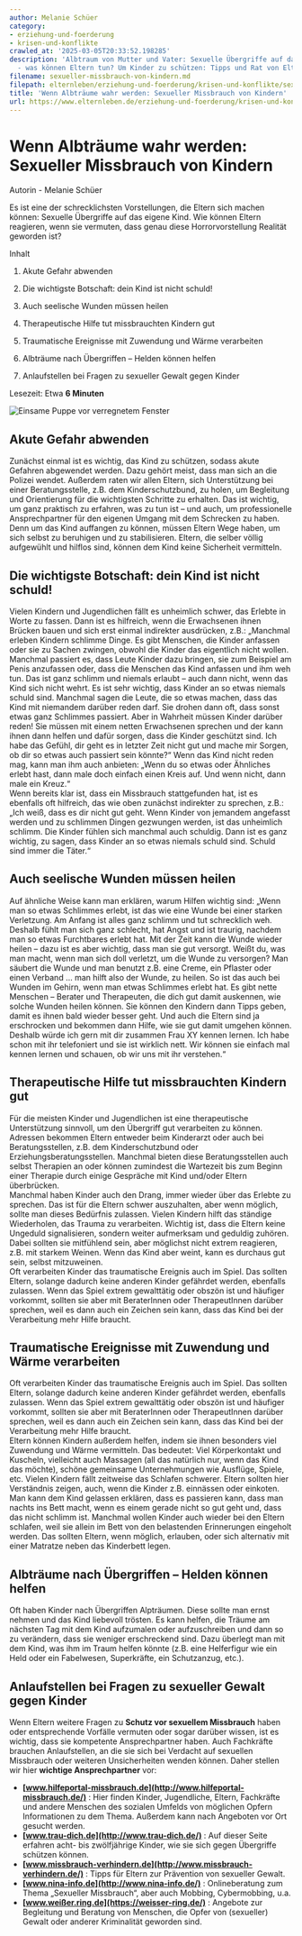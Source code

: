 ```yaml
---
author: Melanie Schüer
category:
- erziehung-und-foerderung
- krisen-und-konflikte
crawled_at: '2025-03-05T20:33:52.198285'
description: 'Albtraum von Mutter und Vater: Sexuelle Übergriffe auf das eigene Kind
  - was können Eltern tun? Um Kinder zu schützen: Tipps und Rat von ElternLeben.de'
filename: sexueller-missbrauch-von-kindern.md
filepath: elternleben/erziehung-und-foerderung/krisen-und-konflikte/sexueller-missbrauch-von-kindern.md
title: 'Wenn Albträume wahr werden: Sexueller Missbrauch von Kindern'
url: https://www.elternleben.de/erziehung-und-foerderung/krisen-und-konflikte/sexueller-missbrauch-von-kindern/
---
```


#  Wenn Albträume wahr werden: Sexueller Missbrauch von Kindern

Autorin - Melanie Schüer

Es ist eine der schrecklichsten Vorstellungen, die Eltern sich machen können:
Sexuelle Übergriffe auf das eigene Kind. Wie können Eltern reagieren, wenn sie
vermuten, dass genau diese Horrorvorstellung Realität geworden ist?

Inhalt

1. Akute Gefahr abwenden

2. Die wichtigste Botschaft: dein Kind ist nicht schuld!

3. Auch seelische Wunden müssen heilen

4. Therapeutische Hilfe tut missbrauchten Kindern gut

5. Traumatische Ereignisse mit Zuwendung und Wärme verarbeiten

6. Albträume nach Übergriffen – Helden können helfen

7. Anlaufstellen bei Fragen zu sexueller Gewalt gegen Kinder

Lesezeit: Etwa **6 Minuten**

![Einsame Puppe vor verregnetem
Fenster](/fileadmin/_processed_/a/f/csm_Artikel_Wenn_Albtra__ume_wahr_werden_sexueller_Missbrauch_gegen_Kinder_150d6a8c40.jpg)

##  Akute Gefahr abwenden

Zunächst einmal ist es wichtig, das Kind zu schützen, sodass akute Gefahren
abgewendet werden. Dazu gehört meist, dass man sich an die Polizei wendet.
Außerdem raten wir allen Eltern, sich Unterstützung bei einer Beratungsstelle,
z.B. dem Kinderschutzbund, zu holen, um Begleitung und Orientierung für die
wichtigsten Schritte zu erhalten. Das ist wichtig, um ganz praktisch zu
erfahren, was zu tun ist – und auch, um professionelle Ansprechpartner für den
eigenen Umgang mit dem Schrecken zu haben. Denn um das Kind auffangen zu
können, müssen Eltern Wege haben, um sich selbst zu beruhigen und zu
stabilisieren. Eltern, die selber völlig aufgewühlt und hilflos sind, können
dem Kind keine Sicherheit vermitteln.

##  Die wichtigste Botschaft: dein Kind ist nicht schuld!

Vielen Kindern und Jugendlichen fällt es unheimlich schwer, das Erlebte in
Worte zu fassen. Dann ist es hilfreich, wenn die Erwachsenen ihnen Brücken
bauen und sich erst einmal indirekter ausdrücken, z.B.: „Manchmal erleben
Kindern schlimme Dinge. Es gibt Menschen, die Kinder anfassen oder sie zu
Sachen zwingen, obwohl die Kinder das eigentlich nicht wollen. Manchmal
passiert es, dass Leute Kinder dazu bringen, sie zum Beispiel am Penis
anzufassen oder, dass die Menschen das Kind anfassen und ihm weh tun. Das ist
ganz schlimm und niemals erlaubt – auch dann nicht, wenn das Kind sich nicht
wehrt. Es ist sehr wichtig, dass Kinder an so etwas niemals schuld sind.
Manchmal sagen die Leute, die so etwas machen, dass das Kind mit niemandem
darüber reden darf. Sie drohen dann oft, dass sonst etwas ganz Schlimmes
passiert. Aber in Wahrheit müssen Kinder darüber reden! Sie müssen mit einem
netten Erwachsenen sprechen und der kann ihnen dann helfen und dafür sorgen,
dass die Kinder geschützt sind. Ich habe das Gefühl, dir geht es in letzter
Zeit nicht gut und mache mir Sorgen, ob dir so etwas auch passiert sein
könnte?“ Wenn das Kind nicht reden mag, kann man ihm auch anbieten: „Wenn du
so etwas oder Ähnliches erlebt hast, dann male doch einfach einen Kreis auf.
Und wenn nicht, dann male ein Kreuz.“  
Wenn bereits klar ist, dass ein Missbrauch stattgefunden hat, ist es ebenfalls
oft hilfreich, das wie oben zunächst indirekter zu sprechen, z.B.: „Ich weiß,
dass es dir nicht gut geht. Wenn Kinder von jemandem angefasst werden und zu
schlimmen Dingen gezwungen werden, ist das unheimlich schlimm. Die Kinder
fühlen sich manchmal auch schuldig. Dann ist es ganz wichtig, zu sagen, dass
Kinder an so etwas niemals schuld sind. Schuld sind immer die Täter.“

##  Auch seelische Wunden müssen heilen

Auf ähnliche Weise kann man erklären, warum Hilfen wichtig sind: „Wenn man so
etwas Schlimmes erlebt, ist das wie eine Wunde bei einer starken Verletzung.
Am Anfang ist alles ganz schlimm und tut schrecklich weh. Deshalb fühlt man
sich ganz schlecht, hat Angst und ist traurig, nachdem man so etwas
Furchtbares erlebt hat. Mit der Zeit kann die Wunde wieder heilen – dazu ist
es aber wichtig, dass man sie gut versorgt. Weißt du, was man macht, wenn man
sich doll verletzt, um die Wunde zu versorgen? Man säubert die Wunde und man
benutzt z.B. eine Creme, ein Pflaster oder einen Verband … man hilft also der
Wunde, zu heilen. So ist das auch bei Wunden im Gehirn, wenn man etwas
Schlimmes erlebt hat. Es gibt nette Menschen – Berater und Therapeuten, die
dich gut damit auskennen, wie solche Wunden heilen können. Sie können den
Kindern dann Tipps geben, damit es ihnen bald wieder besser geht. Und auch die
Eltern sind ja erschrocken und bekommen dann Hilfe, wie sie gut damit umgehen
können. Deshalb würde ich gern mit dir zusammen Frau XY kennen lernen. Ich
habe schon mit ihr telefoniert und sie ist wirklich nett. Wir können sie
einfach mal kennen lernen und schauen, ob wir uns mit ihr verstehen.“

##  Therapeutische Hilfe tut missbrauchten Kindern gut

Für die meisten Kinder und Jugendlichen ist eine therapeutische Unterstützung
sinnvoll, um den Übergriff gut verarbeiten zu können. Adressen bekommen Eltern
entweder beim Kinderarzt oder auch bei Beratungsstellen, z.B. dem
Kinderschutzbund oder Erziehungsberatungsstellen. Manchmal bieten diese
Beratungsstellen auch selbst Therapien an oder können zumindest die Wartezeit
bis zum Beginn einer Therapie durch einige Gespräche mit Kind und/oder Eltern
überbrücken.  
Manchmal haben Kinder auch den Drang, immer wieder über das Erlebte zu
sprechen. Das ist für die Eltern schwer auszuhalten, aber wenn möglich, sollte
man dieses Bedürfnis zulassen. Vielen Kindern hilft das ständige Wiederholen,
das Trauma zu verarbeiten. Wichtig ist, dass die Eltern keine Ungeduld
signalisieren, sondern weiter aufmerksam und geduldig zuhören. Dabei sollten
sie mitfühlend sein, aber möglichst nicht extrem reagieren, z.B. mit starkem
Weinen. Wenn das Kind aber weint, kann es durchaus gut sein, selbst
mitzuweinen.  
Oft verarbeiten Kinder das traumatische Ereignis auch im Spiel. Das sollten
Eltern, solange dadurch keine anderen Kinder gefährdet werden, ebenfalls
zulassen. Wenn das Spiel extrem gewalttätig oder obszön ist und häufiger
vorkommt, sollten sie aber mit BeraterInnen oder TherapeutInnen darüber
sprechen, weil es dann auch ein Zeichen sein kann, dass das Kind bei der
Verarbeitung mehr Hilfe braucht.

##  Traumatische Ereignisse mit Zuwendung und Wärme verarbeiten

Oft verarbeiten Kinder das traumatische Ereignis auch im Spiel. Das sollten
Eltern, solange dadurch keine anderen Kinder gefährdet werden, ebenfalls
zulassen. Wenn das Spiel extrem gewalttätig oder obszön ist und häufiger
vorkommt, sollten sie aber mit BeraterInnen oder TherapeutInnen darüber
sprechen, weil es dann auch ein Zeichen sein kann, dass das Kind bei der
Verarbeitung mehr Hilfe braucht.  
Eltern können Kindern außerdem helfen, indem sie ihnen besonders viel
Zuwendung und Wärme vermitteln. Das bedeutet: Viel Körperkontakt und Kuscheln,
vielleicht auch Massagen (all das natürlich nur, wenn das Kind das möchte),
schöne gemeinsame Unternehmungen wie Ausflüge, Spiele, etc. Vielen Kindern
fällt zeitweise das Schlafen schwerer. Eltern sollten hier Verständnis zeigen,
auch, wenn die Kinder z.B. einnässen oder einkoten. Man kann dem Kind gelassen
erklären, dass es passieren kann, dass man nachts ins Bett macht, wenn es
einem gerade nicht so gut geht und, dass das nicht schlimm ist. Manchmal
wollen Kinder auch wieder bei den Eltern schlafen, weil sie allein im Bett von
den belastenden Erinnerungen eingeholt werden. Das sollten Eltern, wenn
möglich, erlauben, oder sich alternativ mit einer Matratze neben das
Kinderbett legen.

##  Albträume nach Übergriffen – Helden können helfen

Oft haben Kinder nach Übergriffen Alpträumen. Diese sollte man ernst nehmen
und das Kind liebevoll trösten. Es kann helfen, die Träume am nächsten Tag mit
dem Kind aufzumalen oder aufzuschreiben und dann so zu verändern, dass sie
weniger erschreckend sind. Dazu überlegt man mit dem Kind, was ihm im Traum
helfen könnte (z.B. eine Helferfigur wie ein Held oder ein Fabelwesen,
Superkräfte, ein Schutzanzug, etc.).  
  

##  Anlaufstellen bei Fragen zu sexueller Gewalt gegen Kinder

Wenn Eltern weitere Fragen zu **Schutz vor sexuellem Missbrauch** haben oder
entsprechende Vorfälle vermuten oder sogar darüber wissen, ist es wichtig,
dass sie kompetente Ansprechpartner haben. Auch Fachkräfte brauchen
Anlaufstellen, an die sie sich bei Verdacht auf sexuellen Missbrauch oder
weiteren Unsicherheiten wenden können. Daher stellen wir hier **wichtige
Ansprechpartner** vor:

  * **[www.hilfeportal-missbrauch.de](http://www.hilfeportal-missbrauch.de/)** : Hier finden Kinder, Jugendliche, Eltern, Fachkräfte und andere Menschen des sozialen Umfelds von möglichen Opfern Informationen zu dem Thema. Außerdem kann nach Angeboten vor Ort gesucht werden.
  * **[www.trau-dich.de](http://www.trau-dich.de/)** : Auf dieser Seite erfahren acht- bis zwölfjährige Kinder, wie sie sich gegen Übergriffe schützen können.
  * **[www.missbrauch-verhindern.de](http://www.missbrauch-verhindern.de/)** : Tipps für Eltern zur Prävention von sexueller Gewalt.
  * **[www.nina-info.de](http://www.nina-info.de/)** : Onlineberatung zum Thema „Sexueller Missbrauch“, aber auch Mobbing, Cybermobbing, u.a.
  * **[www.weißer.ring.de](https://weisser-ring.de/)** : Angebote zur Begleitung und Beratung von Menschen, die Opfer von (sexueller) Gewalt oder anderer Kriminalität geworden sind.

